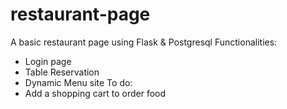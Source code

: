 # restaurant-page
A basic restaurant page using Flask & Postgresql 
Functionalities:
- Login page
- Table Reservation
- Dynamic Menu site
To do:
- Add a shopping cart to order food

